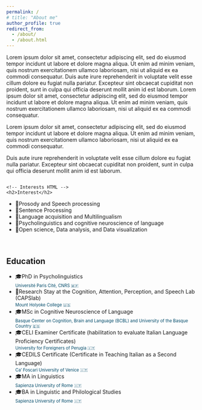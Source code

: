 ```yaml
---
permalink: /
# title: "About me"
author_profile: true
redirect_from: 
  - /about/
  - /about.html
---
```


Lorem ipsum dolor sit amet, consectetur adipiscing elit, sed do eiusmod tempor incidunt ut labore et dolore magna aliqua. Ut enim ad minim veniam, quis nostrum exercitationem ullamco laboriosam, nisi ut aliquid ex ea commodi consequatur. Duis aute irure reprehenderit in voluptate velit esse cillum dolore eu fugiat nulla pariatur. Excepteur sint obcaecat cupiditat non proident, sunt in culpa qui officia deserunt mollit anim id est laborum. Lorem ipsum dolor sit amet, consectetur adipiscing elit, sed do eiusmod tempor incidunt ut labore et dolore magna aliqua. Ut enim ad minim veniam, quis nostrum exercitationem ullamco laboriosam, nisi ut aliquid ex ea commodi consequatur.

Lorem ipsum dolor sit amet, consectetur adipiscing elit, sed do eiusmod tempor incidunt ut labore et dolore magna aliqua. Ut enim ad minim veniam, quis nostrum exercitationem ullamco laboriosam, nisi ut aliquid ex ea commodi consequatur. 

Duis aute irure reprehenderit in voluptate velit esse cillum dolore eu fugiat nulla pariatur. Excepteur sint obcaecat cupiditat non proident, sunt in culpa qui officia deserunt mollit anim id est laborum.

<!-- <div class="two-columns-local">
<div class="column" style = "flex: 0 0 20%; min-width: 100px;"> -->

<!-- Two-column responsive layout -->
<div style="display: flex; flex-wrap: wrap; gap: 20px;">

  <!-- Interests -->
  <div style="flex: 1 1 200px; min-width: 250px;">

    <!-- Interests HTML -->
    <h2>Interest</h2>
  <ul class="fa-ul">
    <li><span class="fa-li">📖</span>Prosody and Speech processing</li>
    <li><span class="fa-li">📖</span>Sentence Processing</li>
    <li><span class="fa-li">📖</span>Language acquisition and Multilingualism</li>
    <li><span class="fa-li">📖</span>Psycholinguistics and cognitive neuroscience of language</li>
    <li><span class="fa-li">📖</span>Open science, Data analysis, and Data visualization</li>
    </ul>
</div>

<!-- Education -->
<!-- <div class="column" style="flex: 0 0 65%; min-width: 200px;"> -->

<!-- Education -->
  <div style="flex: 2 1 400px; min-width: 250px;">
<h2>Education</h2>

<ul class="fa-ul">
  <li><span class="fa-li">🎓</span>PhD in Psycholinguistics<br> 
    <span style="line-height:1.2; margin-top:0.2em; font-size:0.8em; color:#004a69">Université Paris Cité, CNRS 🇲🇫</span></li>
  <li><span class="fa-li">📍</span>Research Stay at the Cognition, Attention, Perception, and Speech Lab (CAPSlab)<br> 
    <span style="line-height:1.2; margin-top:0.2em; font-size:0.8em; color:#004a69">Mount Holyoke College 🇺🇸</span></li>
  <li><span class="fa-li">🎓</span>MSc in Cognitive Neuroscience of Language<br>
    <span style="line-height:1.2; margin-top:0.2em; font-size:0.8em; color:#004a69">Basque Center on Cognition, Brain and Language (BCBL) and University of the Basque Country󠁥 🇪🇸</span></li>
  <li><span class="fa-li">🎓</span>CELI Examiner Certificate (habilitation to evaluate Italian Language Proficiency Certificates)<br>
    <span style="font-size:0.8em; color:#004a69">University for Foreigners of Perugia 🇮🇹</span></li>
  <li><span class="fa-li">🎓</span>CEDILS Certificate (Certificate in Teaching Italian as a Second Language)<br>
    <span style="font-size:0.8em; color:#004a69">Ca’ Foscari University of Venice 🇮🇹</span></li>
  <li><span class="fa-li">🎓</span>MA in Linguistics<br>
    <span style="font-size:0.8em; color:#004a69">Sapienza University of Rome 🇮🇹</span></li>
  <li><span class="fa-li">🎓</span>BA in Linguistic and Philological Studies<br>
    <span style="font-size:0.8em; color:#004a69">Sapienza University of Rome 🇮🇹</span></li>
</ul>

</div>
</div>

<!-- # News -->

<!-- Inline CSS scoped to this section
<style>
.two-columns-local {
  display: flex;
  gap: 20px;
  flex-wrap: wrap;
  margin-bottom: 2rem;
}
.two-columns-local .column {
  flex: 1;
  min-width: 200px;
}
</style> -->